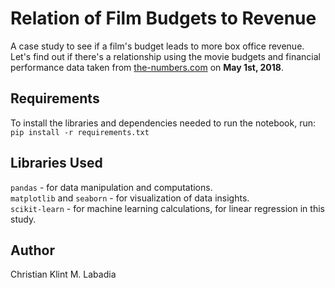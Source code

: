 # Relation of Film Budgets to Revenue

A case study to see if a film's budget leads to more box office revenue. Let's find out if there's a relationship using the movie budgets and financial performance data taken from [the-numbers.com](https://www.the-numbers.com/movie/budgets) on **May 1st, 2018**.

## Requirements

To install the libraries and dependencies needed to run the notebook, run:
`pip install -r requirements.txt`

## Libraries Used

`pandas` - for data manipulation and computations.  
`matplotlib` and `seaborn` - for visualization of data insights.  
`scikit-learn` - for machine learning calculations, for linear regression in this study.

## Author

Christian Klint M. Labadia
